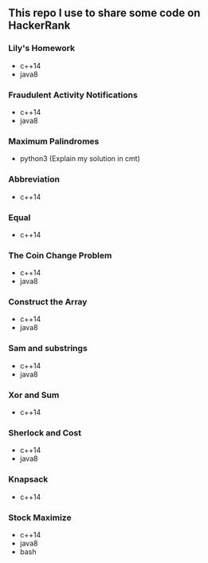 ## This repo I use to share some code on HackerRank

### Lily's Homework
 * c++14
 * java8

### Fraudulent Activity Notifications
 * c++14
 * java8

### Maximum Palindromes
 * python3 (Explain my solution in cmt)

### Abbreviation
 * c++14

### Equal
 * c++14

### The Coin Change Problem
 * c++14
 * java8

### Construct the Array
 * c++14
 * java8

### Sam and substrings
 * c++14
 * java8

### Xor and Sum
 * c++14

### Sherlock and Cost
 * c++14
 * java8

### Knapsack
 * c++14

### Stock Maximize
 * c++14
 * java8
 * bash
